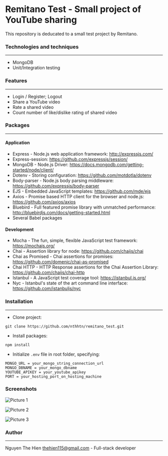# Remitano Test - Small project of YouTube sharing

This repository is deducated to a small test project by Remitano.

### Technologies and techniques

***

* MongoDB
* Unit/Integration testing

### Features

***

* Login / Register; Logout
* Share a YouTube video
* Rate a shared video
* Count number of like/dislike rating of shared video

### Packages

***

#### Application

* Express - Node.js web application framework: <http://expressjs.com/>
* Express-session: <https://github.com/expressjs/session/>
* MongoDB - Node.js Driver: <https://docs.mongodb.com/getting-started/node/client/>
* Dotenv - Storing configuration: <https://github.com/motdotla/dotenv>
* Body-parser - Node.js body parsing middleware: <https://github.com/expressjs/body-parser>
* EJS - Embedded JavaScript templates: <https://github.com/mde/ejs>
* Axios - Promise based HTTP client for the browser and node.js: <https://github.com/axios/axios>
* Bluebird - Full featured promise library with unmatched performance: <http://bluebirdjs.com/docs/getting-started.html>
* Several Babel packages

#### Development

* Mocha - The fun, simple, flexible JavaScript test framework: <https://mochajs.org/>
* Chai - Assertion library for node: <https://github.com/chaijs/chai>
* Chai as Promised - Chai assertions for promises: <https://github.com/domenic/chai-as-promised>
* Chai HTTP - HTTP Response assertions for the Chai Assertion Library: <https://github.com/chaijs/chai-http>
* Istanbul - A JavaScript test coverage tool: <https://istanbul.js.org/>
* Nyc - Istanbul's state of the art command line interface: <https://github.com/istanbuljs/nyc>

### Installation

***

* Clone project:
```
git clone https://github.com/nthhtn/remitano_test.git
```

* Install packages:
```
npm install
```

* Initialize `.env` file in root folder, specifying:
```
MONGO_URL = your_mongo_string_connection_url
MONGO_DBNAME = your_mongo_dbname
YOUTUBE_APIKEY = your_youtube_apikey
PORT = your_hosting_port_on_hosting_machine
```

### Screenshots
 
![Picture 1](https://i.imgur.com/QpSkTw4.png "Homepage")

![Picture 2](https://i.imgur.com/5SoRP66.png "Homepage logged in")

![Picture 3](https://i.imgur.com/2CLMRUh.png "Share")


### Author

***

Nguyen The Hien <thehien115@gmail.com> - Full-stack developer
